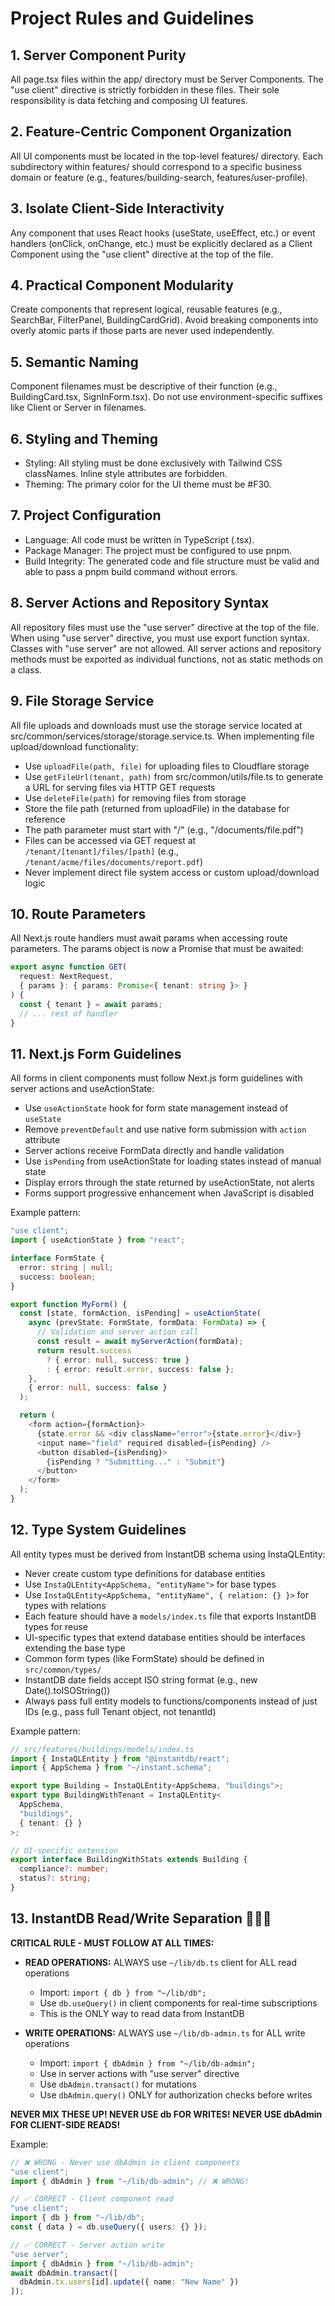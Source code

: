 # Project Rules and Guidelines

<rules>

## 1. Server Component Purity

All page.tsx files within the app/ directory must be Server Components. The "use client" directive is strictly forbidden in these files. Their sole responsibility is data fetching and composing UI features.

## 2. Feature-Centric Component Organization

All UI components must be located in the top-level features/ directory. Each subdirectory within features/ should correspond to a specific business domain or feature (e.g., features/building-search, features/user-profile).

## 3. Isolate Client-Side Interactivity

Any component that uses React hooks (useState, useEffect, etc.) or event handlers (onClick, onChange, etc.) must be explicitly declared as a Client Component using the "use client" directive at the top of the file.

## 4. Practical Component Modularity

Create components that represent logical, reusable features (e.g., SearchBar, FilterPanel, BuildingCardGrid). Avoid breaking components into overly atomic parts if those parts are never used independently.

## 5. Semantic Naming

Component filenames must be descriptive of their function (e.g., BuildingCard.tsx, SignInForm.tsx). Do not use environment-specific suffixes like Client or Server in filenames.

## 6. Styling and Theming

- Styling: All styling must be done exclusively with Tailwind CSS classNames. Inline style attributes are forbidden.
- Theming: The primary color for the UI theme must be #F30.

## 7. Project Configuration

- Language: All code must be written in TypeScript (.tsx).
- Package Manager: The project must be configured to use pnpm.
- Build Integrity: The generated code and file structure must be valid and able to pass a pnpm build command without errors.

## 8. Server Actions and Repository Syntax

All repository files must use the "use server" directive at the top of the file. When using "use server" directive, you must use export function syntax. Classes with "use server" are not allowed. All server actions and repository methods must be exported as individual functions, not as static methods on a class.

## 9. File Storage Service

All file uploads and downloads must use the storage service located at src/common/services/storage/storage.service.ts. When implementing file upload/download functionality:

- Use `uploadFile(path, file)` for uploading files to Cloudflare storage
- Use `getFileUrl(tenant, path)` from src/common/utils/file.ts to generate a URL for serving files via HTTP GET requests
- Use `deleteFile(path)` for removing files from storage
- Store the file path (returned from uploadFile) in the database for reference
- The path parameter must start with "/" (e.g., "/documents/file.pdf")
- Files can be accessed via GET request at `/tenant/[tenant]/files/[path]` (e.g., `/tenant/acme/files/documents/report.pdf`)
- Never implement direct file system access or custom upload/download logic

## 10. Route Parameters

All Next.js route handlers must await params when accessing route parameters. The params object is now a Promise that must be awaited:

```typescript
export async function GET(
  request: NextRequest,
  { params }: { params: Promise<{ tenant: string }> }
) {
  const { tenant } = await params;
  // ... rest of handler
}
```

## 11. Next.js Form Guidelines

All forms in client components must follow Next.js form guidelines with server actions and useActionState:

- Use `useActionState` hook for form state management instead of `useState`
- Remove `preventDefault` and use native form submission with `action` attribute
- Server actions receive FormData directly and handle validation
- Use `isPending` from useActionState for loading states instead of manual state
- Display errors through the state returned by useActionState, not alerts
- Forms support progressive enhancement when JavaScript is disabled

Example pattern:

```typescript
"use client";
import { useActionState } from "react";

interface FormState {
  error: string | null;
  success: boolean;
}

export function MyForm() {
  const [state, formAction, isPending] = useActionState(
    async (prevState: FormState, formData: FormData) => {
      // Validation and server action call
      const result = await myServerAction(formData);
      return result.success
        ? { error: null, success: true }
        : { error: result.error, success: false };
    },
    { error: null, success: false }
  );

  return (
    <form action={formAction}>
      {state.error && <div className="error">{state.error}</div>}
      <input name="field" required disabled={isPending} />
      <button disabled={isPending}>
        {isPending ? "Submitting..." : "Submit"}
      </button>
    </form>
  );
}
```

## 12. Type System Guidelines

All entity types must be derived from InstantDB schema using InstaQLEntity:

- Never create custom type definitions for database entities
- Use `InstaQLEntity<AppSchema, "entityName">` for base types
- Use `InstaQLEntity<AppSchema, "entityName", { relation: {} }>` for types with relations
- Each feature should have a `models/index.ts` file that exports InstantDB types for reuse
- UI-specific types that extend database entities should be interfaces extending the base type
- Common form types (like FormState) should be defined in `src/common/types/`
- InstantDB date fields accept ISO string format (e.g., new Date().toISOString())
- Always pass full entity models to functions/components instead of just IDs (e.g., pass full Tenant object, not tenantId)

Example pattern:

```typescript
// src/features/buildings/models/index.ts
import { InstaQLEntity } from "@instantdb/react";
import { AppSchema } from "~/instant.schema";

export type Building = InstaQLEntity<AppSchema, "buildings">;
export type BuildingWithTenant = InstaQLEntity<
  AppSchema,
  "buildings",
  { tenant: {} }
>;

// UI-specific extension
export interface BuildingWithStats extends Building {
  compliance?: number;
  status?: string;
}
```

## 13. InstantDB Read/Write Separation 🚨🚨🚨

**CRITICAL RULE - MUST FOLLOW AT ALL TIMES:**

- **READ OPERATIONS:** ALWAYS use `~/lib/db.ts` client for ALL read operations
  - Import: `import { db } from "~/lib/db";`
  - Use `db.useQuery()` in client components for real-time subscriptions
  - This is the ONLY way to read data from InstantDB
  
- **WRITE OPERATIONS:** ALWAYS use `~/lib/db-admin.ts` for ALL write operations
  - Import: `import { dbAdmin } from "~/lib/db-admin";`
  - Use in server actions with "use server" directive
  - Use `dbAdmin.transact()` for mutations
  - Use `dbAdmin.query()` ONLY for authorization checks before writes
  
**NEVER MIX THESE UP! NEVER USE db FOR WRITES! NEVER USE dbAdmin FOR CLIENT-SIDE READS!**

Example:
```typescript
// ❌ WRONG - Never use dbAdmin in client components
"use client";
import { dbAdmin } from "~/lib/db-admin"; // ❌ WRONG!

// ✅ CORRECT - Client component read
"use client";
import { db } from "~/lib/db";
const { data } = db.useQuery({ users: {} });

// ✅ CORRECT - Server action write
"use server";
import { dbAdmin } from "~/lib/db-admin";
await dbAdmin.transact([
  dbAdmin.tx.users[id].update({ name: "New Name" })
]);
```

</rules>
